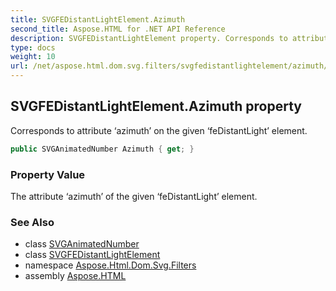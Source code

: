 ```yaml
---
title: SVGFEDistantLightElement.Azimuth
second_title: Aspose.HTML for .NET API Reference
description: SVGFEDistantLightElement property. Corresponds to attribute azimuth on the given feDistantLight element
type: docs
weight: 10
url: /net/aspose.html.dom.svg.filters/svgfedistantlightelement/azimuth/
---
```

## SVGFEDistantLightElement.Azimuth property

Corresponds to attribute ‘azimuth’ on the given ‘feDistantLight’ element.

```csharp
public SVGAnimatedNumber Azimuth { get; }
```

### Property Value

The attribute ‘azimuth’ of the given ‘feDistantLight’ element.

### See Also

* class [SVGAnimatedNumber](../../../aspose.html.dom.svg.datatypes/svganimatednumber/)
* class [SVGFEDistantLightElement](../)
* namespace [Aspose.Html.Dom.Svg.Filters](../../svgfedistantlightelement/)
* assembly [Aspose.HTML](../../../)
